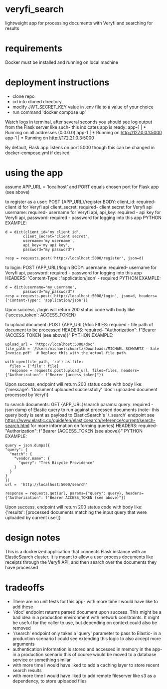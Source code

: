# veryfi_search
lightweight app for processing documents with Veryfi and searching for results

# requirements
Docker must be installed and running on local machine

# deployment instructions
- clone repo
- cd into cloned directory
- modify JWT_SECRET_KEY value in .env file to a value of your choice
- run command 'docker compose up'

Watch logs in terminal, after several seconds you should see log output from the Flask server like such- this indicates app is ready:
app-1            |  * Running on all addresses (0.0.0.0)
app-1            |  * Running on http://127.0.0.1:5000
app-1            |  * Running on http://172.21.0.3:5000

By default, Flask app listens on port 5000 though this can be changed in docker-compose.yml if desired

# using the app
assume APP_URL = 'localhost' and PORT equals chosen port for Flask app (see above)

to register as a user:
POST {APP_URL}/register 
BODY:
   client_id: required- client id for Veryfi api
   client_secret: required- client secret for Veryfi api
   username: required- username for Veryfi api,
   api_key: required - api key for Veryfi api,
   password: required - password for logging into this app
PYTHON EXAMPLE:
   ```
   d = dict(client_id='my client id',
           client_secret='client secret',
           username='my username',
           api_key='my api key',
           password="my password")

   resp = requests.post('http://localhost:5000/register', json=d)
   ```

to login:
POST {APP_URL}/login 
BODY:
   username: required- username for Veryfi api,
   password: required - password for logging into this app
HEADERS:
  'Content-Type': 'application/json' - required
PYTHON EXAMPLE:
   ```
   d = dict(username='my_username',
           password="my_password")
   resp = requests.post('http://localhost:5000/login', json=d, headers={'Content-Type': 'application/json'})
   ```

Upon success, /login will return 200 status code with body like {'access_token': ACCESS_TOKEN}

to upload document:
POST {APP_URL}/doc
FILES:
 required - file path of document to be processed
HEADERS:
 required- "Authorization": f"Bearer {ACCESS_TOKEN (see above)}"
PYTHON EXAMPLE:
  ```
  upload_url = 'http://localhost:5000/doc'
  file_path = '/Users/michaelschwartz/Downloads/MICHAEL SCHWARTZ - Sale Invoice.pdf'  # Replace this with the actual file path

  with open(file_path, 'rb') as file:
    files = {'file': file}
    response = requests.post(upload_url, files=files, headers={"Authorization": f"Bearer {access_token}"})

  ```

Upon success, endpoint will return 200 status code with body like:
 {'message': 'Document uploaded successfully'
  'doc': uploaded document processed by Veryfi}

to search documents:
GET {APP_URL}/search
params:
 query: required - json dump of Elastic query to run against processed documents
  (note- this query body is sent as payload to ElasticSearch's '/_search' endpoint see https://www.elastic.co/guide/en/elasticsearch/reference/current/search-search.html for more information on forming queries)
HEADERS:
 required- "Authorization": f"Bearer {ACCESS_TOKEN (see above)}"
PYTHON EXAMPLE:
  ```
  query = json.dumps({
  "query": {
    "match": {
      "vendor.name": {
        "query": "Trek Bicycle Providence"
      }
    }
  }
})
  url =  'http://localhost:5000/search'

  response = requests.get(url, params={"query": query}, headers={"Authorization": f"Bearer ACCESS_TOKEN (see above)"})

  ```
Upon success, endpoint will return 200 status code with body like:
 {'results': [processed documents matching the input query that were uploaded by current user]}

# design notes
This is a dockerized application that connects Flask instance with an ElasticSearch cluster. It is meant to allow a user process documents like receipts through the Veryfi API, and then search over the documents they have processed

# tradeoffs
- There are no unit tests for this app- with more time I would have like to add these
- '/doc' endpoint returns parsed document upon success. This might be a bad idea in a production environment with network constraints. It might be useful for the caller to use, but depending on context could also be removed
- '/search' endpoint only takes a 'query' parameter to pass to Elastic- in a production scenario I could see extending this logic to also accept more arguments
- authentication information is stored and accessed in memory in the app- in a production scenario this of course would be moved to a database service or something similar
- with more time I would have liked to add a caching layer to store recent search results
- with more time I would have liked to add remote fileserver like s3 as a dependency, to store uploaded files

